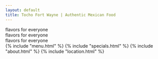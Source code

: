 ```yaml
---
layout: default
title: Tocho Fort Wayne | Authentic Mexican Food
---
```


<section class="hero-image"></section>
<section class="text-banner">
    <div class="text-column">flavors for everyone</div>
    <div class="text-column">flavors for everyone</div>
    <div class="text-column">flavors for everyone</div>
</section>
{% include "menu.html" %}
{% include "specials.html" %}
{% include "about.html" %}
{% include "location.html" %}